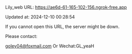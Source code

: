 Lily_web URL: https://ae6d-61-165-102-156.ngrok-free.app

Updated at: 2024-12-10 00:28:54

If you cannot open this URL, the server might be down.

Please contact: 

goley04@foxmail.com Or Wechat:GL_yeaH